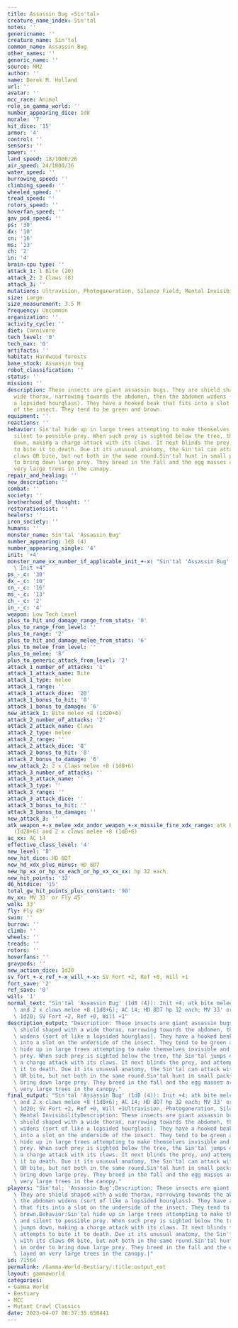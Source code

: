 ```yaml
---
title: Assassin Bug «Sin'tal»
creature_name_index: Sin'tal
notes: ''
genericname: ''
creature_name: Sin'tal
common_name: Assassin Bug
other_names: ''
generic_name: ''
source: MM2
author: ''
name: Derek M. Holland
url: ''
avatar: ''
mcc_race: Animal
role_in_gamma_world: ''
number_appearing_dice: 1d8
morale: '7'
hit_dice: '15'
armor: '4'
control: ''
sensors: ''
power: ''
land_speed: 18/1000/26
air_speed: 24/1800/36
water_speed: ''
burrowing_speed: ''
climbing_speed: ''
wheeled_speed: ''
tread_speed: ''
rotors_speed: ''
hoverfan_speed: ''
gav_pod_speed: ''
ps: '30'
dx: '10'
cn: '16'
ms: '13'
ch: '2'
in: '4'
brain-cpu type: ''
attack_1: 1 Bite (20)
attack_2: 2 Claws (8)
attack_3: ''
mutations: Ultravision, Photogeneration, Silence Field, Mental Invisibility
size: Large
size_measurement: 3.5 M
frequency: Uncommon
organization: ''
activity_cycle: ''
diet: Carnivore
tech_level: '0'
tech_max: '0'
artifacts: ''
habitat: Hardwood forests
base_stock: Assassin bug
robot_classification: ''
status: ''
mission: ''
description: These insects are giant assassin bugs. They are shield shaped with a
  wide thorax, narrowing towards the abdomen, then the abdomen widens (sort of like
  a lopsided hourglass). They have a hooked beak that fits into a slot on the underside
  of the insect. They tend to be green and brown.
equipment: ''
reactions: ''
behavior: Sin'tal hide up in large trees attempting to make themselves invisible and
  silent to possible prey. When such prey is sighted below the tree, the Sin'tal jumps
  down, making a charge attack with its claws. It next blinds the prey, and attempts
  to bite it to death. Due it its unusual anatomy, the Sin'tal can attack with its
  claws OR bite, but not both in the same round.Sin'tal hunt in small packs in order
  to bring down large prey. They breed in the fall and the egg masses are layed on
  very large trees in the canopy.
repair_and_healing: ''
new_description: ''
combat: ''
society: ''
brotherhood_of_thought: ''
restorationsist: ''
healers: ''
iron_society: ''
humans: ''
monster_name: Sin'tal 'Assassin Bug'
number_appearing: 1d8 (4)
number_appearing_single: '4'
init: '+4'
monster_name_xx_number_if_applicable_init_+-x: "Sin'tal 'Assassin Bug' (1d8 (4)):\
  \ Init +4"
ps_-_c: '30'
dx_-_c: '10'
cn_-_c: '16'
ms_-_c: '13'
ch_-_c: '2'
in_-_c: '4'
weapon: Low Tech Level
plus_to_hit_and_damage_range_from_stats: '0'
plus_to_range_from_level: ''
plus_to_range: '2'
plus_to_hit_and_damage_melee_from_stats: '6'
plus_to_melee_from_level: ''
plus_to_melee: '8'
plus_to_generic_attack_from_level: '2'
attack_1_number_of_attacks: '1'
attack_1_attack_name: Bite
attack_1_type: melee
attack_1_range: ''
attack_1_attack_dice: '20'
attack_1_bonus_to_hit: '8'
attack_1_bonus_to_damage: '6'
new_attack_1: Bite melee +8 (1d20+6)
attack_2_number_of_attacks: '2'
attack_2_attack_name: Claws
attack_2_type: melee
attack_2_range: ''
attack_2_attack_dice: '8'
attack_2_bonus_to_hit: '8'
attack_2_bonus_to_damage: '6'
new_attack_2: 2 x Claws melee +8 (1d8+6)
attack_3_number_of_attacks: ''
attack_3_attack_name: ''
attack_3_type: ''
attack_3_range: ''
attack_3_attack_dice: ''
attack_3_bonus_to_hit: ''
attack_3_bonus_to_damage: ''
new_attack_3: ''
atk_weapon_+-x_melee_xdx_andor_weapon_+-x_missile_fire_xdx_range: atk bite melee +8
  (1d20+6) and 2 x claws melee +8 (1d8+6)
ac_xx: AC 14
effective_class_level: '4'
new_level: '8'
new_hit_dice: HD 8D7
new_hd_xdx_plus_minus: HD 8D7
new_hp_xx_or_hp_xx_each_or_hp_xx_xx_xx: hp 32 each
new_hit_points: '32'
d6_hitdice: '15'
total_gw_hit_points_plus_constant: '90'
mv_xx: MV 33' or Fly 45'
walk: 33'
fly: Fly 45'
swim: ''
burrow: ''
climb: ''
wheels: ''
treads: ''
rotors: ''
hoverfans: ''
gravpods: ''
new_action_dice: 1d20
sv_fort_+-x_ref_+-x_will_+-x: SV Fort +2, Ref +0, Will +1
fort_save: '2'
ref_save: '0'
will: '1'
normal_text: "Sin'tal 'Assassin Bug' (1d8 (4)): Init +4; atk bite melee +8 (1d20+6)\
  \ and 2 x claws melee +8 (1d8+6); AC 14; HD 8D7 hp 32 each; MV 33' or Fly 45' ;\
  \ 1d20; SV Fort +2, Ref +0, Will +1"
description_output: "Description: These insects are giant assassin bugs. They are\
  \ shield shaped with a wide thorax, narrowing towards the abdomen, then the abdomen\
  \ widens (sort of like a lopsided hourglass). They have a hooked beak that fits\
  \ into a slot on the underside of the insect. They tend to be green and brown.Behavior:Sin'tal\
  \ hide up in large trees attempting to make themselves invisible and silent to possible\
  \ prey. When such prey is sighted below the tree, the Sin'tal jumps down, making\
  \ a charge attack with its claws. It next blinds the prey, and attempts to bite\
  \ it to death. Due it its unusual anatomy, the Sin'tal can attack with its claws\
  \ OR bite, but not both in the same round.Sin'tal hunt in small packs in order to\
  \ bring down large prey. They breed in the fall and the egg masses are layed on\
  \ very large trees in the canopy."
final_output: "Sin'tal 'Assassin Bug' (1d8 (4)): Init +4; atk bite melee +8 (1d20+6)\
  \ and 2 x claws melee +8 (1d8+6); AC 14; HD 8D7 hp 32 each; MV 33' or Fly 45' ;\
  \ 1d20; SV Fort +2, Ref +0, Will +1Ultravision, Photogeneration, Silence Field,\
  \ Mental InvisibilityDescription: These insects are giant assassin bugs. They are\
  \ shield shaped with a wide thorax, narrowing towards the abdomen, then the abdomen\
  \ widens (sort of like a lopsided hourglass). They have a hooked beak that fits\
  \ into a slot on the underside of the insect. They tend to be green and brown.Behavior:Sin'tal\
  \ hide up in large trees attempting to make themselves invisible and silent to possible\
  \ prey. When such prey is sighted below the tree, the Sin'tal jumps down, making\
  \ a charge attack with its claws. It next blinds the prey, and attempts to bite\
  \ it to death. Due it its unusual anatomy, the Sin'tal can attack with its claws\
  \ OR bite, but not both in the same round.Sin'tal hunt in small packs in order to\
  \ bring down large prey. They breed in the fall and the egg masses are layed on\
  \ very large trees in the canopy."
players: "Sin'tal; 'Assassin Bug';Description: These insects are giant assassin bugs.\
  \ They are shield shaped with a wide thorax, narrowing towards the abdomen, then\
  \ the abdomen widens (sort of like a lopsided hourglass). They have a hooked beak\
  \ that fits into a slot on the underside of the insect. They tend to be green and\
  \ brown.Behavior:Sin'tal hide up in large trees attempting to make themselves invisible\
  \ and silent to possible prey. When such prey is sighted below the tree, the Sin'tal\
  \ jumps down, making a charge attack with its claws. It next blinds the prey, and\
  \ attempts to bite it to death. Due it its unusual anatomy, the Sin'tal can attack\
  \ with its claws OR bite, but not both in the same round.Sin'tal hunt in small packs\
  \ in order to bring down large prey. They breed in the fall and the egg masses are\
  \ layed on very large trees in the canopy.|"
id: 71564
permalink: /Gamma-World-Bestiary/:title:output_ext
layout: gammaworld
categories:
- Gamma World
- Bestiary
- MCC
- Mutant Crawl Classics
date: 2023-04-07 08:37:35.650441
---
```

